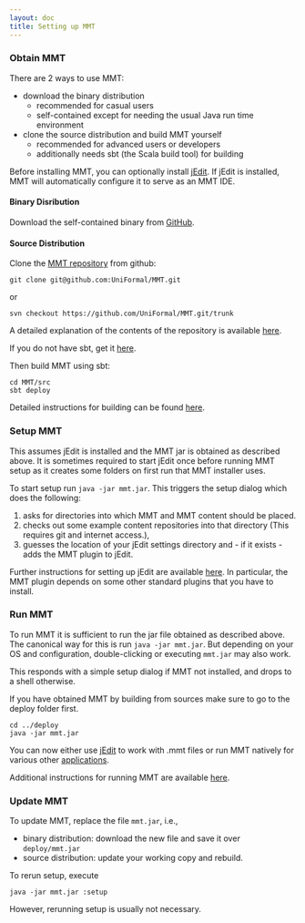 ```yaml
---
layout: doc
title: Setting up MMT
---
```


### Obtain MMT

There are 2 ways to use MMT:

* download the binary distribution
  * recommended for casual users
  * self-contained except for needing the usual Java run time environment
* clone the source distribution and build MMT yourself
  * recommended for advanced users or developers
  * additionally needs sbt (the Scala build tool) for building

Before installing MMT, you can optionally install [jEdit](http://jedit.org/).
If jEdit is installed, MMT will automatically configure it to serve as an MMT IDE.
  
#### Binary Disribution

Download the self-contained binary from [GitHub](https://github.com/UniFormal/MMT/releases/latest).


#### Source Distribution

Clone the [MMT repository](https://github.com/UniFormal/MMT) from github:
```
git clone git@github.com:UniFormal/MMT.git
```
or
```
svn checkout https://github.com/UniFormal/MMT.git/trunk
```
A detailed explanation of the contents of the repository is available [here](repo.html).

If you do not have sbt, get it [here](http://www.scala-sbt.org/).

Then build MMT using sbt:

```
cd MMT/src
sbt deploy
```

Detailed instructions for building can be found [here](build.html).

### Setup MMT
This assumes jEdit is installed and the MMT jar is obtained as described above.
It is sometimes required to start jEdit once before running MMT setup as it creates some folders on first run that MMT installer uses.

To start setup run `java -jar mmt.jar`.
This triggers the setup dialog which does the following:

1. asks for directories into which MMT and MMT content should be placed.
2. checks out some example content repositories into that directory (This requires git and internet access.),
3. guesses the location of your jEdit settings directory and - if it exists - adds the MMT plugin to jEdit.

Further instructions for setting up jEdit are available [here](jedit.html).
In particular, the MMT plugin depends on some other standard plugins that you have to install.

### Run MMT

To run MMT it is sufficient to run the jar file obtained as described above.
The canonical way for this is run `java -jar mmt.jar`.
But depending on your OS and configuration, double-clicking or executing `mmt.jar` may also work.

This responds with a simple setup dialog if MMT not installed, and drops to a shell otherwise.

If you have obtained MMT by building from sources make sure to go to the deploy folder first.

```
cd ../deploy
java -jar mmt.jar
```
You can now either use [jEdit](jedit.html) to work with .mmt files or run MMT natively for various other [applications](../applications/).

Additional instructions for running MMT are available [here](running.html).

### Update MMT

To update MMT, replace the file `mmt.jar`, i.e.,

* binary distribution: download the new file and save it over `deploy/mmt.jar`
* source distribution: update your working copy and rebuild.

To rerun setup, execute

```
java -jar mmt.jar :setup
```

However, rerunning setup is usually not necessary.

